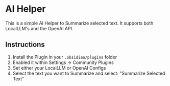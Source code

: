 # AI Helper

This is a simple AI Helper to Summarize selected text.  It supports both LocalLLM's and the OpenAI API.

## Instructions

1. Install the Plugin in your `.obsidian/plugins` folder
2. Enabled it within Settings -> Community Plugins
3. Set either your LocalLLM or OpenAI Configs
4. Select the text you want to Summarize and select: "Summarize Selected Text"

